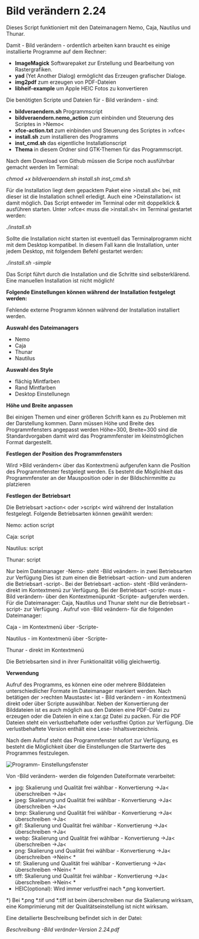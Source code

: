 # Bild verändern 2.24
Dieses Script funktioniert mit den Dateimanagern Nemo, Caja, Nautilus und Thunar.

Damit - Bild verändern - ordentlich arbeiten kann braucht es einige installierte Programme auf dem Rechner:
- **ImageMagick** Softwarepaket zur Erstellung und Bearbeitung von Rastergrafiken.
- **yad** (Yet Another Dialog) ermöglicht das Erzeugen grafischer Dialoge.
- **img2pdf** zum erzeugen von PDF-Dateien
- **libheif-example** um Apple HEIC Fotos zu konvertieren


Die benötigten Scripte und Dateien für - Bild verändern - sind:

- **bildveraendern.sh** Programmscript
- **bildveraendern.nemo_action** zum einbinden und Steuerung des Scriptes in >Nemo<
- **xfce-action.txt** zum einbinden und Steuerung des Scriptes in >xfce<
- **install.sh** zum installieren des Programms
- **inst_cmd.sh** das eigentliche Installationscript
- **Thema** in diesem Ordner sind GTK-Themen für das Programmscript.

Nach dem Download von Github müssen die Scripe noch ausführbar gemacht werden
Im Terminal:

_chmod +x bildveraendern.sh install.sh inst_cmd.sh_

Für die Installation liegt dem gepacktem Paket eine >install.sh< bei, mit dieser ist die Installation schnell erledigt.
Auch eine >Deinstallation< ist damit möglich.
Das Script entweder im Terminal oder mit doppelklick & ausführen starten.
Unter >xfce< muss die >install.sh< im Terminal gestartet werden:

_./install.sh_

Sollte die Installation nicht starten ist eventuell das Terminalprogramm nicht mit dem Desktop kompatibel.
In diesem Fall kann die Installation, unter jedem Desktop, mit folgendem Befehl gestartet werden:

_./install.sh -simple_

Das Script führt durch die Installation und die Schritte sind selbsterklärend.
Eine manuellen Installation ist nicht möglich!

**Folgende Einstellungen können während der Installation festgelegt werden:**

Fehlende externe Programm können während der Installation installiert werden.

**Auswahl des Dateimanagers**
- Nemo
- Caja
- Thunar
- Nautilus

**Auswahl des Style**
- flächig Mintfarben
- Rand Mintfarben
- Desktop Einstellunegn

**Höhe und Breite anpassen**

Bei einigen Themen und einer größeren Schrift kann es zu Problemen mit der Darstellung kommen. Dann müssen Höhe und Breite des Programmfensters angepasst werden
Höhe=300, Breite=300 sind die Standardvorgaben damit wird das Programmfenster im kleinstmöglichen Format dargestellt.

**Festlegen der Position des Programmfensters**

Wird >Bild verändern< über das Kontextmenü aufgerufen kann die Position des Programmfenster festgelegt werden.
Es besteht die Möglichkeit das Programmfenster an der Mausposition oder in der Bildschirmmitte zu platzieren

**Festlegen der Betriebsart**
 
Die Betriebsart >action< oder >script< wird während der Installation festgelegt. 
Folgende Betriebsarten können gewählt werden:

Nemo:		action		script

Caja:				    script

Nautilus:			    script

Thunar:			        script

Nur beim Dateimanager -Nemo- steht -Bild veändern- in zwei Betriebsarten zur Verfügung
Dies ist zum einen die Betriebsart -action- und zum anderen die Betriebsart -script-.
Bei der Betriebsart -action- steht -Bild verändern- direkt im Kontextmenü  zur Verfügung. 
Bei der Betriebsart -script- muss -Bild verändern- über den Kontextmenüpunkt -Scripte- aufgerufen werden.
Für die Dateimanager: Caja, Nautilus und Thunar steht nur die Betriebsart -script-  zur Verfügung .
Aufruf von -Bild veändern- für die folgenden Dateimanager:

Caja - im Kontextmenü über -Scripte-

Nautilus - im Kontextmenü über -Scripte-

Thunar - direkt im Kontextmenü

Die Betriebsarten sind in ihrer Funktionalität völlig gleichwertig.

**Verwendung**

Aufruf des Programms, es können eine oder mehrere Bilddateien unterschiedlicher Formate im Dateimanager markiert werden. Nach betätigen der >rechten Maustaste< ist - Bild verändern - im Kontextmenü direkt oder über Scripte auswählbar.
Neben der Konvertierung der Bilddateien ist es auch möglich aus den Dateien eine PDF-Datei zu erzeugen oder
die Dateien in eine x.tar.gz Datei zu packen. Für die PDF Dateien steht ein verlustbehaftete oder verlustfrei Option zur Verfügung. Die verlustbehaftete Version enthält eine Lese- Inhaltsverzeichnis.

Nach dem Aufruf steht das Programmfenster sofort zur Verfügung, es besteht die Möglichkeit über die Einstellungen die Startwerte des Programmes festzulegen.

![Programm- Einstellungsfenster](https://user-images.githubusercontent.com/77605776/148033840-fae77103-671b-4323-bb61-939325390777.png)


Von -Bild verändern- werden die folgenden Dateiformate verarbeitet:

- jpg:	Skalierung und Qualität frei wählbar - Konvertierung ->Ja< überschreiben ->Ja< 
- jpeg:	Skalierung und Qualität frei wählbar - Konvertierung ->Ja< überschreiben ->Ja< 
- bmp:	Skalierung und Qualität frei wählbar - Konvertierung ->Ja< überschreiben ->Ja< 
- gif:	Skalierung und Qualität frei wählbar - Konvertierung ->Ja< überschreiben ->Ja< 
- webp:	Skalierung und Qualität frei wählbar - Konvertierung ->Ja< überschreiben ->Ja< 
- png:	Skalierung und Qualität frei wählbar - Konvertierung ->Ja< überschreiben ->Nein< *
- tif:	Skalierung und Qualität frei wählbar - Konvertierung ->Ja< überschreiben ->Nein< *
- tiff:	Skalierung und Qualität frei wählbar - Konvertierung ->Ja< überschreiben ->Nein< *
- HEIC(optional): Wird immer verlustfrei nach *.png konvertiert.

*) Bei *.png *.tif und *.tiff ist beim überschreiben nur die Skalierung wirksam, eine Komprimierung mit der Qualitätseinstellung ist nicht wirksam.


Eine detailierte Beschreibung befindet sich in der Datei:

_Beschreibung -Bild veränder-Version 2.24.pdf_
